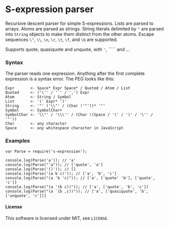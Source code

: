 S-expression parser
===================

Recursive descent parser for simple S-expressions. Lists are parsed to arrays.
Atoms are parsed as strings. String literals delimited by `"` are parsed into
`String` objects to make them distinct from the other atoms. Escape sequences
`\"`, `\\`, `\n`, `\r`, `\t`, `\f`, and `\b` are supported.

Supports quote, quasiquote and unquote, with `'`, ````` and `,`.

### Syntax

The parser reads one expression. Anything after the first complete expression
is a syntax error. The PEG looks like this:

    Expr       <- Space* Expr Space* / Quoted / Atom / List
    Quoted     <- ('\'' / '`' / ',') Expr
    Atom       <- String / Symbol
    List       <- '(' Expr* ')'
    String     <- '"' ('\\"' / (Char !'"'))* '"'
    Symbol     <- SymbolChar+
    SymbolChar <- '\\"' / '\\\'' / (Char !(Space / '(' / ')' / '\'' / '"'))
    Char       <- any character
    Space      <- any whitespace character in JavaScript


### Examples

    var Parse = require('s-expression');

    console.log(Parse('a')); // 'a'
    console.log(Parse("'a")); // ['quote', 'a']
    console.log(Parse('()')); // []
    console.log(Parse('(a b c)')); // ['a', 'b', 'c']
    console.log(Parse("(a 'b 'c)")); // ['a', ['quote' 'b'], ['quote', 'c']]
    console.log(Parse("(a '(b c))")); // ['a', ['quote', 'b', 'c']]
    console.log(Parse("(a `(b ,c))")); // ['a', ['quasiquote', 'b', ['unquote', 'c']]]


#### License

This software is licensed under MIT, see `LICENSE`.
